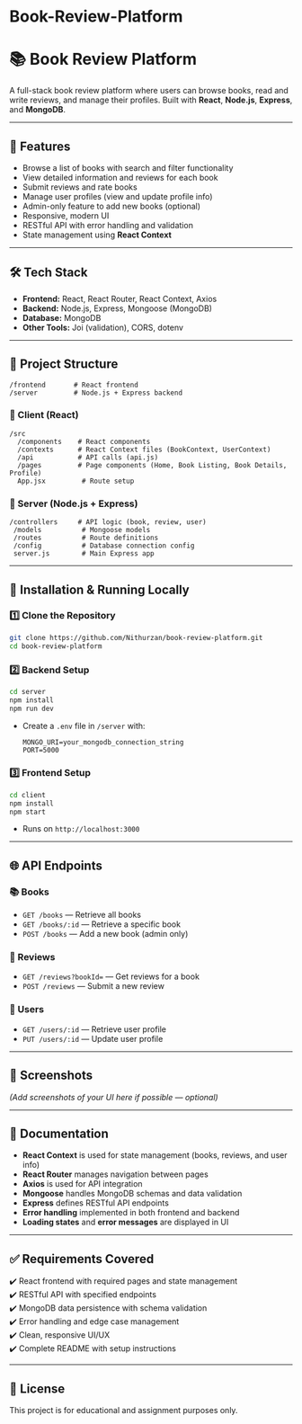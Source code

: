 # Book-Review-Platform


# 📚 Book Review Platform

A full-stack book review platform where users can browse books, read and write reviews, and manage their profiles. Built with **React**, **Node.js**, **Express**, and **MongoDB**.

---

## 📌 Features

- Browse a list of books with search and filter functionality
- View detailed information and reviews for each book
- Submit reviews and rate books
- Manage user profiles (view and update profile info)
- Admin-only feature to add new books (optional)
- Responsive, modern UI
- RESTful API with error handling and validation
- State management using **React Context**

---

## 🛠️ Tech Stack

- **Frontend:** React, React Router, React Context, Axios
- **Backend:** Node.js, Express, Mongoose (MongoDB)
- **Database:** MongoDB
- **Other Tools:** Joi (validation), CORS, dotenv

---

## 📁 Project Structure

```
/frontend       # React frontend
/server         # Node.js + Express backend
```

### 📂 Client (React)
```
/src
  /components    # React components
  /contexts      # React Context files (BookContext, UserContext)
  /api           # API calls (api.js)
  /pages         # Page components (Home, Book Listing, Book Details, Profile)
  App.jsx         # Route setup

```

### 📂 Server (Node.js + Express)
```
/controllers     # API logic (book, review, user)
 /models          # Mongoose models
 /routes          # Route definitions
 /config          # Database connection config
 server.js        # Main Express app
```

---

## 🚀 Installation & Running Locally

### 1️⃣ Clone the Repository  
```bash
git clone https://github.com/Nithurzan/book-review-platform.git
cd book-review-platform
```

### 2️⃣ Backend Setup  
```bash
cd server
npm install
npm run dev
```
- Create a `.env` file in `/server` with:
  ```
  MONGO_URI=your_mongodb_connection_string
  PORT=5000
  ```

### 3️⃣ Frontend Setup  
```bash
cd client
npm install
npm start
```
- Runs on `http://localhost:3000`

---

## 🌐 API Endpoints

### 📚 Books
- `GET /books` — Retrieve all books
- `GET /books/:id` — Retrieve a specific book
- `POST /books` — Add a new book (admin only)

### 📝 Reviews
- `GET /reviews?bookId=` — Get reviews for a book
- `POST /reviews` — Submit a new review

### 👤 Users
- `GET /users/:id` — Retrieve user profile
- `PUT /users/:id` — Update user profile

---

## 🎨 Screenshots

_(Add screenshots of your UI here if possible — optional)_

---

## 📖 Documentation

- **React Context** is used for state management (books, reviews, and user info)
- **React Router** manages navigation between pages
- **Axios** is used for API integration
- **Mongoose** handles MongoDB schemas and data validation
- **Express** defines RESTful API endpoints
- **Error handling** implemented in both frontend and backend
- **Loading states** and **error messages** are displayed in UI

---

## ✅ Requirements Covered

✔️ React frontend with required pages and state management  
✔️ RESTful API with specified endpoints  
✔️ MongoDB data persistence with schema validation  
✔️ Error handling and edge case management  
✔️ Clean, responsive UI/UX  
✔️ Complete README with setup instructions  

---

## 📌 License

This project is for educational and assignment purposes only.


